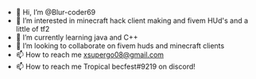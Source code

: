 - 👋 Hi, I’m @Blur-coder69
- 👀 I’m interested in minecraft hack client making and fivem HUd's and a little of tf2
- 🌱 I’m currently learning java and C++
- 💞️ I’m looking to collaborate on fivem huds and minecraft clients
- 📫 How to reach me xsupergo08@gmail.com
- 📫 How to reach me Tropical becfest#9219 on discord!

<!---
✨ Blur-coder69/Blur-coder69 ✨
--->
